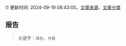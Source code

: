 :alarm_clock: 更新时间: 2024-09-19 08:43:05。[文章来源](/README.md)、[文章分类](/TAGS.md)

## 报告


> 关键字：`报告`、`月报`



